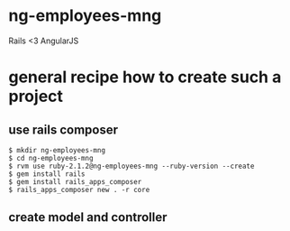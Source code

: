 ng-employees-mng
================

Rails &lt;3 AngularJS

# general recipe how to create such a project

## use rails composer

```
$ mkdir ng-employees-mng
$ cd ng-employees-mng
$ rvm use ruby-2.1.2@ng-employees-mng --ruby-version --create
$ gem install rails
$ gem install rails_apps_composer
$ rails_apps_composer new . -r core
```

## create model and controller
